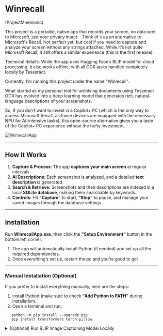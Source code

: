 # Winrecall 
(ProjectMnemonic)

This project is a portable, native app that records your screen, no data sent to Microsoft, just your privacy intact. . Think of it as an alternative to Microsoft's Recall. Not perfect yet, but cool if you need to capture and analyze your screen without any strings attached.  While it’s not quite Microsoft Recall, it still offers a similar experience (this is the first release).

Technical details: While the app uses Hugging Face’s BLIP model for cloud processing, it also works offline, with all OCR tasks handled completely locally by Tesseract.

Currently, I’m running this project under the name "Winrecall".

What started as my personal tool for archiving documents using Tesseract OCR has evolved into a deep learning model that generates rich, natural-language descriptions of your screenshots.

So, if you don’t want to invest in a Copilot+ PC (which is the only way to access Microsoft Recall, as those devices are equipped with the necessary NPU for AI-intensive tasks), this open-source alternative gives you a taste of the Copilot+ PC experience without the hefty investment.

![WinrecallApp](https://github.com/user-attachments/assets/29f4b608-8d4e-4cc8-a721-6d70cc85a606)

---

## How It Works

1. **Capture & Process:** The app **captures your main screen** at regular intervals.  
2. **AI Descriptions:** Each screenshot is analyzed, and a detailed **text description** is generated.  
3. **Search & Retrieve:** Screenshots and their descriptions are indexed in a local **SQLite database**, making them searchable by keywords.  
4. **Controls:** Hit **"Capture"** to start, **"Stop"** to pause, and manage your saved images through the database settings.  

---

## Installation

Run **WinrecallApp.exe**, then click the **"Setup Environment"** button in the bottom left corner.

1. The app will automatically install Python (if needed) and set up all the required dependencies.
2. Once everything’s set up, restart the pc and you’re good to go!

---

### Manual Installation (Optional)

If you prefer to install everything manually, here are the steps:  

1. Install [Python](https://www.python.org/downloads/) (make sure to check **"Add Python to PATH"** during installation).  
2. Open a terminal and run:  

```
   python -m pip install --upgrade pip
   pip install transformers torch pillow
```

<details>
<summary> (Optional) Run BLIP Image Captioning Model Locally</summary>

### 1. Clone the BLIP Model Repository

Fork and clone the BLIP model from Hugging Face:

```
git clone https://huggingface.co/Salesforce/blip-image-captioning-base
```
### 2. Modify describe_image.py
In Winrecall/describe_image.py file, change lines 9-10 to load the model locally:

```
processor = BlipProcessor.from_pretrained("./blip-image-captioning-base")
model = BlipForConditionalGeneration.from_pretrained("./blip-image-captioning-base")
```
This will use the locally downloaded files instead of fetching the model from the cloud.
</details>
